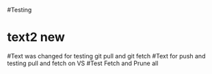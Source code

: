#Testing
# text2 new
#Text was changed for testing git pull and git fetch
#Text for push and testing pull and fetch on VS
#Test Fetch and Prune all
